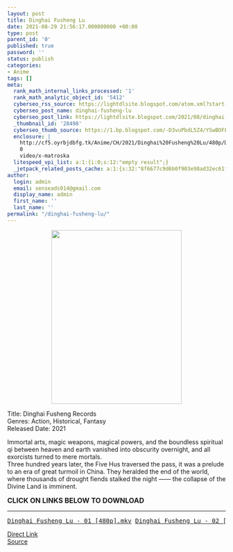 ```yaml
---
layout: post
title: Dinghai Fusheng Lu
date: 2021-08-29 21:56:17.000000000 +00:00
type: post
parent_id: '0'
published: true
password: ''
status: publish
categories:
- Anime
tags: []
meta:
  rank_math_internal_links_processed: '1'
  rank_math_analytic_object_id: '5412'
  cyberseo_rss_source: https://lightdlsite.blogspot.com/atom.xml?start-index=1
  cyberseo_post_name: dinghai-fusheng-lu
  cyberseo_post_link: https://lightdlsite.blogspot.com/2021/08/dinghai-fusheng-lu.html
  _thumbnail_id: '28498'
  cyberseo_thumb_source: https://1.bp.blogspot.com/-D3vuPbdL5Z4/YSwBOFFI8fI/AAAAAAAAAIA/4Pj_4TRvA3ce2J7uusSujm8cVNdFVi5eQCLcBGAsYHQ/w300-h400/115892.jpg
  enclosure: |
    http://cf5.oyrbjdbfg.tk/Anime/CH/2021/Dinghai%20Fusheng%20Lu/480p/Dinghai%20Fusheng%20Lu%20-%2006%20%5B480p%5D%20%5BAnimDL.ir%5D.mkv
    0
    video/x-matroska
  litespeed_vpi_list: a:1:{i:0;s:12:"empty result";}
  _jetpack_related_posts_cache: a:1:{s:32:"8f6677c9d6b0f903e98ad32ec61f8deb";a:2:{s:7:"expires";i:1662952865;s:7:"payload";a:3:{i:0;a:1:{s:2:"id";i:29476;}i:1;a:1:{s:2:"id";i:27250;}i:2;a:1:{s:2:"id";i:24121;}}}}
author:
  login: admin
  email: senseads014@gmail.com
  display_name: admin
  first_name: ''
  last_name: ''
permalink: "/dinghai-fusheng-lu/"
---
```

<div class="separator" style="clear: both; text-align: center;"><a href="https://1.bp.blogspot.com/-D3vuPbdL5Z4/YSwBOFFI8fI/AAAAAAAAAIA/4Pj_4TRvA3ce2J7uusSujm8cVNdFVi5eQCLcBGAsYHQ/s300/115892.jpg" style="margin-left: 1em; margin-right: 1em;"><img border="0" data-original-height="300" data-original-width="225" height="400" src="{{ site.baseurl }}/assets/2021/08/115892.jpg" width="300" /></a></div>
<p> Title: Dinghai Fusheng Records<br /> Genres: Action, Historical, Fantasy<br />Released Date: 2021
<p>Immortal arts, magic weapons, magical powers, and the boundless spiritual qi between heaven and earth vanished into obscurity overnight, and all exorcists turned to mere mortals.<br />
Three hundred years later, the Five Hus traversed the pass, it was a prelude to an era of great turmoil in China. They heralded the end of the world, where thousands of drought fiends stalked the night —— the collapse of the Divine Land is imminent.</p>
<p><span style="font-size: 16px;"><b>CLICK ON LINKS BELOW TO DOWNLOAD </b></span></p>
<hr />
<pre><a href="http://cf5.oyrbjdbfg.tk/Anime/CH/2021/Dinghai%20Fusheng%20Lu/480p/Dinghai%20Fusheng%20Lu%20-%2001%20%5B480p%5D%20%5BAnimDL.ir%5D.mkv">Dinghai Fusheng Lu - 01 [480p].mkv</a> <a href="http://cf5.oyrbjdbfg.tk/Anime/CH/2021/Dinghai%20Fusheng%20Lu/480p/Dinghai%20Fusheng%20Lu%20-%2002%20%5B480p%5D%20%5BAnimDL.ir%5D.mkv">Dinghai Fusheng Lu - 02 [480p].mkv</a> <a href="http://cf5.oyrbjdbfg.tk/Anime/CH/2021/Dinghai%20Fusheng%20Lu/480p/Dinghai%20Fusheng%20Lu%20-%2003%20%5B480p%5D%20%5BAnimDL.ir%5D.mkv">Dinghai Fusheng Lu - 03 [480p].mkv</a> <a href="http://cf5.oyrbjdbfg.tk/Anime/CH/2021/Dinghai%20Fusheng%20Lu/480p/Dinghai%20Fusheng%20Lu%20-%2004%20%5B480p%5D%20%5BAnimDL.ir%5D.mkv">Dinghai Fusheng Lu - 04 [480p].mkv</a> <a href="http://cf5.oyrbjdbfg.tk/Anime/CH/2021/Dinghai%20Fusheng%20Lu/480p/Dinghai%20Fusheng%20Lu%20-%2005%20%5B480p%5D%20%5BAnimDL.ir%5D.mkv">Dinghai Fusheng Lu - 05 [480p].mkv</a> <a href="http://cf5.oyrbjdbfg.tk/Anime/CH/2021/Dinghai%20Fusheng%20Lu/480p/Dinghai%20Fusheng%20Lu%20-%2006%20%5B480p%5D%20%5BAnimDL.ir%5D.mkv">Dinghai Fusheng Lu - 06 [480p].mkv</a> </pre>
<link rel="stylesheet" href="https://cdnjs.cloudflare.com/ajax/libs/font-awesome/4.7.0/css/font-awesome.min.css" />
<div class="divbtn"> <a href="https://handymansurrender.com/fihup8buzv?key=94550f7ce39444073321dde3b8782f97" class="btn"><i class="fa fa-download"></i> Direct Link</a> <br /><a href="https://lightdlsite.blogspot.com/2021/08/dinghai-fusheng-lu.html">Source</a> </div>
